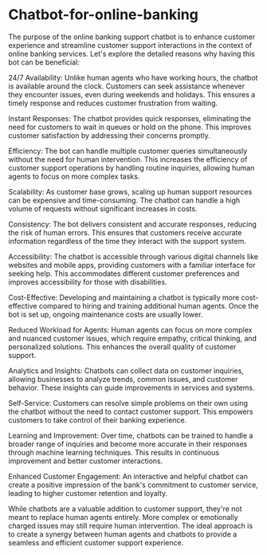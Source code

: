 # Chatbot-for-online-banking

The purpose of the online banking support chatbot is to enhance customer experience and streamline customer support interactions in the context of online banking services. Let's explore the detailed reasons why having this bot can be beneficial:

24/7 Availability: Unlike human agents who have working hours, the chatbot is available around the clock. Customers can seek assistance whenever they encounter issues, even during weekends and holidays. This ensures a timely response and reduces customer frustration from waiting.

Instant Responses: The chatbot provides quick responses, eliminating the need for customers to wait in queues or hold on the phone. This improves customer satisfaction by addressing their concerns promptly.

Efficiency: The bot can handle multiple customer queries simultaneously without the need for human intervention. This increases the efficiency of customer support operations by handling routine inquiries, allowing human agents to focus on more complex tasks.

Scalability: As customer base grows, scaling up human support resources can be expensive and time-consuming. The chatbot can handle a high volume of requests without significant increases in costs.

Consistency: The bot delivers consistent and accurate responses, reducing the risk of human errors. This ensures that customers receive accurate information regardless of the time they interact with the support system.

Accessibility: The chatbot is accessible through various digital channels like websites and mobile apps, providing customers with a familiar interface for seeking help. This accommodates different customer preferences and improves accessibility for those with disabilities.

Cost-Effective: Developing and maintaining a chatbot is typically more cost-effective compared to hiring and training additional human agents. Once the bot is set up, ongoing maintenance costs are usually lower.

Reduced Workload for Agents: Human agents can focus on more complex and nuanced customer issues, which require empathy, critical thinking, and personalized solutions. This enhances the overall quality of customer support.

Analytics and Insights: Chatbots can collect data on customer inquiries, allowing businesses to analyze trends, common issues, and customer behavior. These insights can guide improvements in services and systems.

Self-Service: Customers can resolve simple problems on their own using the chatbot without the need to contact customer support. This empowers customers to take control of their banking experience.

Learning and Improvement: Over time, chatbots can be trained to handle a broader range of inquiries and become more accurate in their responses through machine learning techniques. This results in continuous improvement and better customer interactions.

Enhanced Customer Engagement: An interactive and helpful chatbot can create a positive impression of the bank's commitment to customer service, leading to higher customer retention and loyalty.

While chatbots are a valuable addition to customer support, they're not meant to replace human agents entirely. More complex or emotionally charged issues may still require human intervention. The ideal approach is to create a synergy between human agents and chatbots to provide a seamless and efficient customer support experience.
